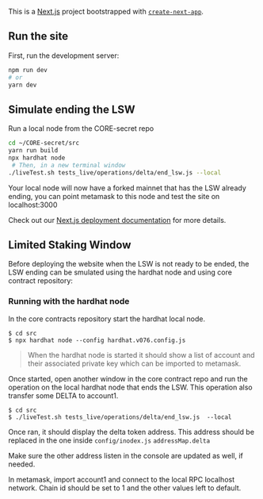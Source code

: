 This is a [Next.js](https://nextjs.org/) project bootstrapped with [`create-next-app`](https://github.com/vercel/next.js/tree/canary/packages/create-next-app).

## Run the site
First, run the development server:

```bash
npm run dev
# or
yarn dev
```

## Simulate ending the LSW
Run a local node from the CORE-secret repo

```bash
cd ~/CORE-secret/src
yarn run build
npx hardhat node
 # Then, in a new terminal window
./liveTest.sh tests_live/operations/delta/end_lsw.js --local
```

Your local node will now have a forked mainnet that has the LSW already ending, you can point metamask to this node and test the site on localhost:3000

Check out our [Next.js deployment documentation](https://nextjs.org/docs/deployment) for more details.


## Limited Staking Window
Before deploying the website when the LSW is not ready to be ended, the LSW ending can be smulated using the hardhat node and using core contract repository:

### Running with the hardhat node
In the core contracts repository start the hardhat local node. 
```
$ cd src
$ npx hardhat node --config hardhat.v076.config.js
```

> When the hardhat node is started it should show a list of account and their associated private key which can be imported to metamask.

Once started, open another window in the core contract repo and run the operation on the local hardhat node that ends the LSW. This operation also transfer some DELTA to account1.
```
$ cd src
$ ./liveTest.sh tests_live/operations/delta/end_lsw.js  --local
```

Once ran, it should display the delta token address. This address should be replaced in the one inside ```config/inodex.js``` ```addressMap.delta```

Make sure the other address listen in the console are updated as well, if needed.

In metamask, import account1 and connect to the local RPC localhost network. Chain id should be set to 1 and the other values left to default.
